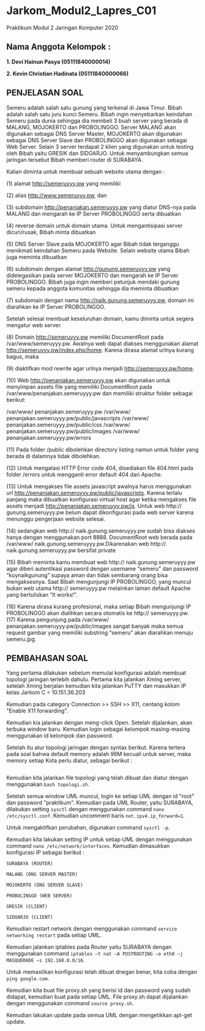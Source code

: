 # Jarkom_Modul2_Lapres_C01
Praktikum Modul 2 Jaringan Komputer 2020

## Nama Anggota Kelompok :

**1. Devi Hainun Pasya (05111840000014)**

**2. Kevin Christian Hadinata (05111840000066)**

## PENJELASAN SOAL
Semeru adalah salah satu gunung yang terkenal di Jawa Timur. Bibah adalah salah satu juru kunci Semeru. Bibah ingin menyebarkan keindahan Semeru pada dunia sehingga dia membeli 3 buah server yang berada di MALANG, MOJOKERTO dan PROBOLINGGO. Server MALANG akan digunakan sebagai DNS Server Master, MOJOKERTO akan digunakan sebagai DNS Server Slave dan PROBOLINGGO akan digunakan sebagai Web Server. Selain 3 server terdapat 2 klien yang digunakan untuk testing oleh Bibah yaitu GRESIK dan SIDOARJO. Untuk menyambungkan semua jaringan tersebut Bibah memberi router di SURABAYA.

Kalian diminta untuk membuat sebuah website utama dengan :

(1) alamat http://semeruyyy.pw yang memiliki 

(2) alias http://www.semeruyyy.pw, dan 

(3) subdomain http://penanjakan.semeruyyy.pw yang diatur DNS-nya pada MALANG dan mengarah ke IP Server PROBOLINGGO serta dibuatkan 

(4) reverse domain untuk domain utama. Untuk mengantisipasi server dicuri/rusak, Bibah minta dibuatkan

(5) DNS Server Slave pada MOJOKERTO agar Bibah tidak terganggu menikmati keindahan Semeru pada Website. Selain website utama Bibah juga meminta dibuatkan 

(6) subdomain dengan alamat http://gunung.semeruyyy.pw yang didelegasikan pada server MOJOKERTO dan mengarah ke IP Server PROBOLINGGO. Bibah juga ingin memberi petunjuk mendaki gunung semeru kepada anggota komunitas sehingga dia meminta dibuatkan 

(7) subdomain dengan nama http://naik.gunung.semeruyyy.pw, domain ini diarahkan ke IP Server PROBOLINGGO.

Setelah selesai membuat keseluruhan domain, kamu diminta untuk segera mengatur web server. 

(8) Domain http://semeruyyy.pw memiliki DocumentRoot pada /var/www/semeruyyy.pw. Awalnya web dapat diakses menggunakan alamat http://semeruyyy.pw/index.php/home. Karena dirasa alamat urlnya kurang bagus, maka 

(9) diaktifkan mod rewrite agar urlnya menjadi http://semeruyyy.pw/home.

(10) Web http://penanjakan.semeruyyy.pw akan digunakan untuk menyimpan assets file yang memiliki DocumentRoot pada /var/www/penanjakan.semeruyyy.pw dan memiliki struktur
folder sebagai berikut: 

/var/www/ penanjakan.semeruyyy.pw
/var/www/ penanjakan.semeruyyy.pw/public/javascripts
/var/www/ penanjakan.semeruyyy.pw/public/css
/var/www/ penanjakan.semeruyyy.pw/public/images
/var/www/ penanjakan.semeruyyy.pw/errors

(11) Pada folder /public dibolehkan directory listing namun untuk folder yang berada di dalamnya tidak dibolehkan. 

(12) Untuk mengatasi HTTP Error code 404, disediakan file 404.html pada folder /errors untuk mengganti error default 404 dari Apache. 

(13) Untuk mengakses file assets javascript awalnya harus menggunakan url http://penanjakan.semeruyyy.pw/public/javascripts. Karena terlalu panjang maka dibuatkan konfigurasi virtual host agar ketika mengakses file assets menjadi http://penanjakan.semeruyyy.pw/js. Untuk web http:// gunung.semeruyyy.pw belum dapat dikonfigurasi pada web server karena
menunggu pengerjaan website selesai. 

(14) sedangkan web http:// naik.gunung.semeruyyy.pw sudah bisa diakses hanya dengan menggunakan port 8888. DocumentRoot web berada pada /var/www/ naik.gunung.semeruyyy.pw.Dikarenakan web http:// naik.gunung.semeruyyy.pw bersifat private 

(15) Bibah meminta kamu membuat web http:// naik.gunung.semeruyyy.pw agar diberi autentikasi password dengan username “semeru” dan password “kuynaikgunung” supaya
aman dan tidak sembarang orang bisa mengaksesnya. Saat Bibah mengunjungi IP PROBOLINGGO, yang muncul bukan web utama http:// semeruyyy.pw melainkan laman default Apache yang bertuliskan “It works!”. 

(16) Karena dirasa kurang profesional, maka setiap Bibah mengunjungi IP PROBOLINGGO akan dialihkan secara otomatis ke http:// semeruyyy.pw. (17) Karena pengunjung pada /var/www/ penanjakan.semeruyyy.pw/public/images sangat banyak maka semua request gambar yang memiliki substring “semeru” akan diarahkan menuju semeru.jpg.

## PEMBAHASAN SOAL
Yang pertama dilakukan sebelum memulai konfigurasi adalah membuat topologi jaringan terlebih dahulu. Pertama kita jalankan Xming server, setelah Xming berjalan kemudian kita jalankan PuTTY dan masukkan IP kelas Jarkom C = 10.151.36.203

Kemudian pada category Connection >> SSH >> X11, centang kolom "Enable X11 forwarding".

Kemudian kia jalankan dengan meng-click Open. Setelah dijalankan, akan terbuka window baru. Kemudian login sebagai kelompok masing-masing menggunakan id kelompok dan password.

Setelah itu atur topologi jaringan dengan syntax berikut. Karena tertera pada soal bahwa default memory adalah 96M kecuali untuk server, maka memory setiap Kota perlu diatur, sebagai berikut :
```

```

Kemudian kita jalankan file topologi yang telah dibuat dan diatur dengan menggunakan `bash topologi.sh`. 

Setelah semua window UML muncul, login ke setiap UML dengan id "root" dan password "praktikum". Kemudian pada UML Router, yaitu SURABAYA, dilakukan setting `sysctl` dengan menggunakan command `nano /etc/sysctl.conf`. Kemudian uncomment baris `net.ipv4.ip_forward=1`.

Untuk mengaktifkan perubahan, digunakan command `sysctl -p`.

Kemudian kita lakukan setting IP untuk setiap UML dengan menggunakan command `nano /etc/network/interfaces`. Kemudian dimasukkan konfigurasi IP sebagai berikut :
```
SURABAYA (ROUTER)
```
```
MALANG (DNS SERVER MASTER)
```
```
MOJOKERTO (DNS SERVER SLAVE)
```
```
PROBOLINGGO (WEB SERVER)
```
```
GRESIK (CLIENT)
```
```
SIDOARJO (CLIENT)
```

Kemudian restart network dengan menggunakan command `service networking restart` pada setiap UML.

Kemudian jalankan iptables pada Router yaitu SURABAYA dengan menggunakan command `iptables –t nat –A POSTROUTING –o eth0 –j MASQUERADE –s 192.168.0.0/16`.

Untuk memastikan konfigurasi telah dibuat dnegan benar, kita coba dengan `ping google.com`.

Kemudian kita buat file proxy.sh yang berisi id dan password yang sudah didapat, kemudian buat pada setiap UML. File proxy.sh dapat dijalankan dengan menggunakan command `source proxy.sh`.

Kemudian lakukan update pada semua UML dengan mengetikkan apt-get update.
